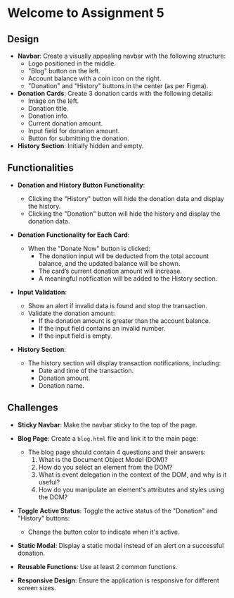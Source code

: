 # Welcome to Assignment 5

## Design  <!--! ALL COVERED-->

- **Navbar**: Create a visually appealing navbar with the following structure:
  - Logo positioned in the middle. <!--* DONE-->
  - "Blog" button on the left. <!--* DONE-->
  - Account balance with a coin icon on the right. <!--* DONE-->
  - "Donation" and "History" buttons in the center (as per Figma). <!--* DONE-->
- **Donation Cards**: Create 3 donation cards with the following details:
  - Image on the left. <!--* DONE-->
  - Donation title. <!--* DONE-->
  - Donation info. <!--* DONE-->
  - Current donation amount. <!--* DONE-->
  - Input field for donation amount. <!--* DONE-->
  - Button for submitting the donation. <!--* DONE-->
- **History Section**: Initially hidden and empty. <!--* DONE-->

## Functionalities

- **Donation and History Button Functionality**:
  - Clicking the "History" button will hide the donation data and display the history. <!--* DONE-->
  - Clicking the "Donation" button will hide the history and display the donation data. <!--* DONE-->

- **Donation Functionality for Each Card**:
  - When the "Donate Now" button is clicked:
    - The donation input will be deducted from the total account balance, and the updated balance will be shown. <!--* DONE-->
    - The card’s current donation amount will increase. <!--* DONE-->
    - A meaningful notification will be added to the History section. <!--* DONE-->

- **Input Validation**:
  - Show an alert if invalid data is found and stop the transaction.
  - Validate the donation amount:
    - If the donation amount is greater than the account balance.
    - If the input field contains an invalid number.
    - If the input field is empty.

- **History Section**:
  - The history section will display transaction notifications, including:
    - Date and time of the transaction. <!--* DONE-->
    - Donation amount. <!--* DONE-->
    - Donation name. <!--* DONE-->

## Challenges

- **Sticky Navbar**: Make the navbar sticky to the top of the page. <!--* DONE-->

- **Blog Page**: Create a `blog.html` file and link it to the main page: <!--* DONE-->
  - The blog page should contain 4 questions and their answers:
    1. What is the Document Object Model (DOM)?
    2. How do you select an element from the DOM?
    3. What is event delegation in the context of the DOM, and why is it useful?
    4. How do you manipulate an element's attributes and styles using the DOM?

- **Toggle Active Status**: Toggle the active status of the "Donation" and "History" buttons:
  - Change the button color to indicate when it's active. <!--* DONE-->

- **Static Modal**: Display a static modal instead of an alert on a successful donation.

- **Reusable Functions**: Use at least 2 common functions. <!--* DONE-->

- **Responsive Design**: Ensure the application is responsive for different screen sizes.
